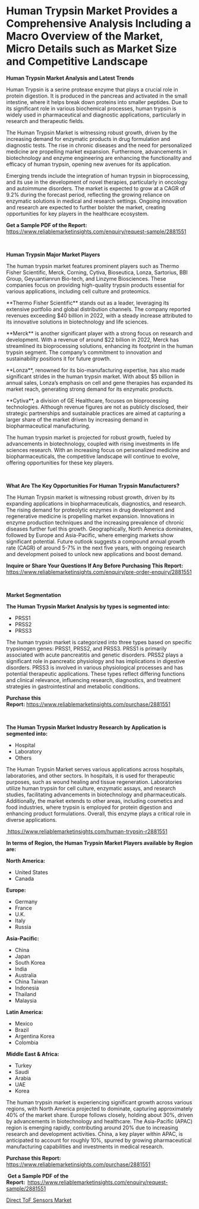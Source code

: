 <p><h1>Human Trypsin Market Provides a Comprehensive Analysis Including a Macro Overview of the Market, Micro Details such as Market Size and Competitive Landscape</h1></p><p><strong>Human Trypsin Market Analysis and Latest Trends</strong></p>
<p><p>Human Trypsin is a serine protease enzyme that plays a crucial role in protein digestion. It is produced in the pancreas and activated in the small intestine, where it helps break down proteins into smaller peptides. Due to its significant role in various biochemical processes, human trypsin is widely used in pharmaceutical and diagnostic applications, particularly in research and therapeutic fields.</p><p>The Human Trypsin Market is witnessing robust growth, driven by the increasing demand for enzymatic products in drug formulation and diagnostic tests. The rise in chronic diseases and the need for personalized medicine are propelling market expansion. Furthermore, advancements in biotechnology and enzyme engineering are enhancing the functionality and efficacy of human trypsin, opening new avenues for its application.</p><p>Emerging trends include the integration of human trypsin in bioprocessing, and its use in the development of novel therapies, particularly in oncology and autoimmune disorders. The market is expected to grow at a CAGR of 9.2% during the forecast period, reflecting the growing reliance on enzymatic solutions in medical and research settings. Ongoing innovation and research are expected to further bolster the market, creating opportunities for key players in the healthcare ecosystem.</p></p>
<p><strong>Get a Sample PDF of the Report:&nbsp;</strong> <a href="https://www.reliablemarketinsights.com/enquiry/request-sample/2881551?utm_campaign=3264&utm_medium=2&utm_source=Github&utm_content=ia&utm_term=12032025&utm_id=human-trypsin">https://www.reliablemarketinsights.com/enquiry/request-sample/2881551</a></p>
<p>&nbsp;</p>
<p><strong>Human Trypsin Major Market Players</strong></p>
<p><p>The human trypsin market features prominent players such as Thermo Fisher Scientific, Merck, Corning, Cytiva, Bioseutica, Lonza, Sartorius, BBI Group, Geyuantianrun Bio-tech, and Linzyme Biosciences. These companies focus on providing high-quality trypsin products essential for various applications, including cell culture and proteomics.</p><p>**Thermo Fisher Scientific** stands out as a leader, leveraging its extensive portfolio and global distribution channels. The company reported revenues exceeding $40 billion in 2022, with a steady increase attributed to its innovative solutions in biotechnology and life sciences.</p><p>**Merck** is another significant player with a strong focus on research and development. With a revenue of around $22 billion in 2022, Merck has streamlined its bioprocessing solutions, enhancing its footprint in the human trypsin segment. The company’s commitment to innovation and sustainability positions it for future growth.</p><p>**Lonza**, renowned for its bio-manufacturing expertise, has also made significant strides in the human trypsin market. With about $5 billion in annual sales, Lonza’s emphasis on cell and gene therapies has expanded its market reach, generating strong demand for its enzymatic products.</p><p>**Cytiva**, a division of GE Healthcare, focuses on bioprocessing technologies. Although revenue figures are not as publicly disclosed, their strategic partnerships and sustainable practices are aimed at capturing a larger share of the market driven by increasing demand in biopharmaceutical manufacturing.</p><p>The human trypsin market is projected for robust growth, fueled by advancements in biotechnology, coupled with rising investments in life sciences research. With an increasing focus on personalized medicine and biopharmaceuticals, the competitive landscape will continue to evolve, offering opportunities for these key players.</p></p>
<p>&nbsp;</p>
<p><strong>What Are The Key Opportunities For Human Trypsin Manufacturers?</strong></p>
<p><p>The Human Trypsin market is witnessing robust growth, driven by its expanding applications in biopharmaceuticals, diagnostics, and research. The rising demand for proteolytic enzymes in drug development and regenerative medicine is propelling market expansion. Innovations in enzyme production techniques and the increasing prevalence of chronic diseases further fuel this growth. Geographically, North America dominates, followed by Europe and Asia-Pacific, where emerging markets show significant potential. Future outlook suggests a compound annual growth rate (CAGR) of around 5-7% in the next five years, with ongoing research and development poised to unlock new applications and boost demand.</p></p>
<p><strong>Inquire or Share Your Questions If Any Before Purchasing This Report:</strong> <a href="https://www.reliablemarketinsights.com/enquiry/pre-order-enquiry/2881551?utm_campaign=3264&utm_medium=2&utm_source=Github&utm_content=ia&utm_term=12032025&utm_id=human-trypsin">https://www.reliablemarketinsights.com/enquiry/pre-order-enquiry/2881551</a></p>
<p>&nbsp;</p>
<p><strong>Market Segmentation</strong></p>
<p><strong>The Human Trypsin Market Analysis by types is segmented into:</strong></p>
<p><ul><li>PRSS1</li><li>PRSS2</li><li>PRSS3</li></ul></p>
<p><p>The human trypsin market is categorized into three types based on specific trypsinogen genes: PRSS1, PRSS2, and PRSS3. PRSS1 is primarily associated with acute pancreatitis and genetic disorders. PRSS2 plays a significant role in pancreatic physiology and has implications in digestive disorders. PRSS3 is involved in various physiological processes and has potential therapeutic applications. These types reflect differing functions and clinical relevance, influencing research, diagnostics, and treatment strategies in gastrointestinal and metabolic conditions.</p></p>
<p><strong>Purchase this Report:&nbsp;</strong><a href="https://www.reliablemarketinsights.com/purchase/2881551?utm_campaign=3264&utm_medium=2&utm_source=Github&utm_content=ia&utm_term=12032025&utm_id=human-trypsin">https://www.reliablemarketinsights.com/purchase/2881551</a></p>
<p>&nbsp;</p>
<p><strong>The Human Trypsin Market Industry Research by Application is segmented into:</strong></p>
<p><ul><li>Hospital</li><li>Laboratory</li><li>Others</li></ul></p>
<p><p>The Human Trypsin Market serves various applications across hospitals, laboratories, and other sectors. In hospitals, it is used for therapeutic purposes, such as wound healing and tissue regeneration. Laboratories utilize human trypsin for cell culture, enzymatic assays, and research studies, facilitating advancements in biotechnology and pharmaceuticals. Additionally, the market extends to other areas, including cosmetics and food industries, where trypsin is employed for protein digestion and enhancing product formulations. Overall, this enzyme plays a critical role in diverse applications.</p></p>
<p><a href="https://www.reliablemarketinsights.com/human-trypsin-r2881551?utm_campaign=3264&utm_medium=2&utm_source=Github&utm_content=ia&utm_term=12032025&utm_id=human-trypsin">&nbsp;https://www.reliablemarketinsights.com/human-trypsin-r2881551</a></p>
<p><strong>In terms of Region, the Human Trypsin Market Players available by Region are:</strong></p>
<p>
    <p> <strong> North America: </strong>
        <ul>
            <li>United States</li>
            <li>Canada</li>
        </ul>
        </p> 
    <p> <strong> Europe: </strong>
        <ul>
            <li>Germany</li>
            <li>France</li>
            <li>U.K.</li>
            <li>Italy</li>
            <li>Russia</li>
        </ul>
        </p> 
    <p> <strong> Asia-Pacific: </strong>
        <ul>
            <li>China</li>
            <li>Japan</li>
            <li>South Korea</li>
            <li>India</li>
            <li>Australia</li>
            <li>China Taiwan</li>
            <li>Indonesia</li>
            <li>Thailand</li>
            <li>Malaysia</li>
        </ul>
        </p> 
    <p> <strong> Latin America: </strong>
        <ul>
            <li>Mexico</li>
            <li>Brazil</li>
            <li>Argentina Korea</li>
            <li>Colombia</li>
        </ul>
        </p> 
    <p> <strong> Middle East & Africa: </strong>
        <ul>
            <li>Turkey</li>
            <li>Saudi</li>
            <li>Arabia</li>
            <li>UAE</li>
            <li>Korea</li>
        </ul>
    </p>
    </p>
<p><p>The human trypsin market is experiencing significant growth across various regions, with North America projected to dominate, capturing approximately 40% of the market share. Europe follows closely, holding about 30%, driven by advancements in biotechnology and healthcare. The Asia-Pacific (APAC) region is emerging rapidly, contributing around 20% due to increasing research and development activities. China, a key player within APAC, is anticipated to account for roughly 10%, spurred by growing pharmaceutical manufacturing capabilities and investments in medical research.</p></p>
<p><strong>Purchase this Report: </strong><a href="https://www.reliablemarketinsights.com/purchase/2881551?utm_campaign=3264&utm_medium=2&utm_source=Github&utm_content=ia&utm_term=12032025&utm_id=human-trypsin">https://www.reliablemarketinsights.com/purchase/2881551</a></p>
<p>&nbsp;<strong>Get a Sample PDF of the Report:&nbsp;&nbsp;</strong><a href="https://www.reliablemarketinsights.com/enquiry/request-sample/2881551?utm_campaign=3264&utm_medium=2&utm_source=Github&utm_content=ia&utm_term=12032025&utm_id=human-trypsin">https://www.reliablemarketinsights.com/enquiry/request-sample/2881551</a></p>
<p><strong></strong></p>
<p><p><a href="https://github.com/kaddahblejc/Market-Research-Report-List-1/blob/main/direct-tof-sensors-market.md?utm_campaign=3264&utm_medium=2&utm_source=Github&utm_content=ia&utm_term=12032025&utm_id=human-trypsin">Direct ToF Sensors Market</a></p></p>